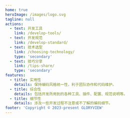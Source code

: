 ```yaml
---
home: true
heroImage: /images/logo.svg
tagline: null
actions:
  - text: 开发工具
    link: /develop-tools/
  - text: 开发规范
    link: /develop-standard/
  - text: 技术选型
    link: /choosing-technology/ 
    type: 'secondary'
  - text: 技巧分享
    link: /tips-share/ 
    type: 'secondary'
features:
  - title: 实用性
    details: 保持编码风格统一性，利于团队协作和代码维护。
  - title: 综合性
    details: 包括开发所用到的各种工具、插件、配置、规范说明等。
  - title: 细节性
    details: 涉及一些开发过程不注意或不了解的编码细节。
footer: 'Copyright © 2023-present GLORYVIEW'
---
```

<!-- 由于 vuepress 打包会经过 node 渲染，node 环境下无法访问 document 导致打包失败问题，所以需要包裹一层 <ClientOnly> 。参考：https://vuepress.vuejs.org/zh/guide/using-vue.html -->
<ClientOnly>
<HomeTitle title="前端开发指南" />
</ClientOnly>
